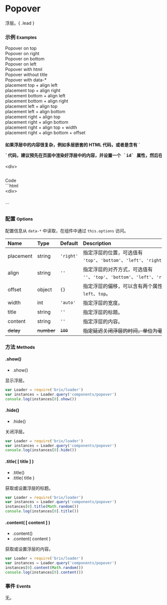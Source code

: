 # Popover

浮层。{ .lead }

### 示例 <small>Examples</small>

<div class="bs-example">
    <div class="content">
        <div bx-name="components/popover" bx-options="{
            placement: 'top',
            title: 'Popover on top',
            content: 'Envy is the ulcer of the soul.'
        }" class="btn btn-default">Popover on top</div>
        <div bx-name="components/popover" bx-options="{
            placement: 'right',
            title: 'Popover on right',
            content: 'Envy is the ulcer of the soul.'
        }" class="btn btn-default">Popover on right</div>
        <div bx-name="components/popover" bx-options="{
            placement: 'bottom',
            title: 'Popover on bottom',
            content: 'Envy is the ulcer of the soul.'
        }" class="btn btn-default">Popover on bottom</div>
        <div bx-name="components/popover" bx-options="{
            title: 'Popover on left',
            placement: 'left',
            content: 'Envy is the ulcer of the soul.'
        }" class="btn btn-default">Popover on left</div>
    </div>
</div>
<div class="bs-example" id="popover">
    <div class="content">
        <div bx-name="components/popover" bx-options="{
            title: '<h4>Table</h4>',
            content: '<table class=\'table table-striped\'>\
                          <thead>\
                              <tr>\
                                <th>#</th>\
                                <th>First</th>\
                                <th>Last</th>\
                                <th>Twitter</th>\
                              </tr>\
                          </thead>\
                          <tbody>\
                              <tr>\
                                  <td>1</td>\
                                  <td>Mark</td>\
                                  <td>Otto</td>\
                                  <td>@mdo</td>\
                              </tr>\
                              <tr>\
                                  <td>2</td>\
                                  <td>Jacob</td>\
                                  <td>Thornton</td>\
                                  <td>@fat</td>\
                              </tr>\
                              <tr>\
                                  <td>3</td>\
                                  <td>Larry</td>\
                                  <td>the Bird</td>\
                                  <td>@twitter</td>\
                              </tr>\
                          </tbody>\
                      </table>'
        }" class="btn btn-default">Popover with html</div>
    </div>
</div>
<div class="bs-example" id="popover">
    <div class="content">
        <div bx-name="components/popover" bx-options="{
            content: 'Having the fewest wants, I am nearest to the gods.'
        }" class="btn btn-default">Popover without title</div>
    </div>
</div>
<div class="bs-example" id="popover">
    <div class="content">
        <div bx-name="components/popover" data-placement="right" data-content="Bad men live so that they may eat and drink, whereas good men eat and drink so that they may live." class="btn btn-default">Popover with data-*</div>
    </div>
</div>
<div class="bs-example" id="popover">
    <div class="content">
        <div bx-name="components/popover" bx-options="{
            title: 'placement top + align left',
            placement: 'top',
            align: 'left',
            content: 'Remember what is unbecoming to do is also unbecoming to speak of.'
        }"class="btn btn-default">placement top + align left</div>
        <div bx-name="components/popover" bx-options="{
            title: 'placement top + align right',
            placement: 'top',
            align: 'right',
            content: 'Remember what is unbecoming to do is also unbecoming to speak of.'
        }"class="btn btn-default">placement top + align right</div>
    </div>
</div>
<div class="bs-example" id="popover">
    <div class="content">
        <div bx-name="components/popover" bx-options="{
            title: 'placement bottom + align left',
            placement: 'bottom',
            align: 'left',
            content: 'Remember what is unbecoming to do is also unbecoming to speak of.'
        }"class="btn btn-default">placement bottom + align left</div>
        <div bx-name="components/popover" bx-options="{
            title: 'placement bottom + align right',
            placement: 'bottom',
            align: 'right',
            content: 'Remember what is unbecoming to do is also unbecoming to speak of.'
        }"class="btn btn-default">placement bottom + align right</div>
    </div>
</div>
<div class="bs-example" id="popover">
    <div class="content">
        <div bx-name="components/popover" bx-options="{
            title: 'placement left + align top',
            placement: 'left',
            align: 'top',
            content: 'Remember what is unbecoming to do is also unbecoming to speak of.'
        }"class="btn btn-default">placement left + align top</div>
        <div bx-name="components/popover" bx-options="{
            title: 'placement left + align bottom',
            placement: 'left',
            align: 'bottom',
            content: 'Remember what is unbecoming to do is also unbecoming to speak of.'
        }"class="btn btn-default">placement left + align bottom</div>
    </div>
</div>
<div class="bs-example" id="popover">
    <div class="content">
        <div bx-name="components/popover" bx-options="{
            title: 'placement right + align top',
            placement: 'right',
            align: 'top',
            content: 'Remember what is unbecoming to do is also unbecoming to speak of.'
        }"class="btn btn-default">placement right + align top</div>
        <div bx-name="components/popover" bx-options="{
            title: 'placement right + align bottom',
            placement: 'right',
            align: 'bottom',
            content: 'Remember what is unbecoming to do is also unbecoming to speak of.'
        }"class="btn btn-default">placement right + align bottom</div>
    </div>
</div>
<div class="bs-example" id="popover">
    <div class="content">
        <div bx-name="components/popover" bx-options="{
            title: 'placement right + align top + width',
            placement: 'right',
            align: 'top',
            width: 500,
            content: 'Remember what is unbecoming to do is also unbecoming to speak of.'
        }"class="btn btn-default">placement right + align top + width</div>
        <div bx-name="components/popover" bx-options="{
            title: 'placement right + align bottom + offset',
            placement: 'right',
            align: 'bottom',
            offset: {
                top: 50
            },
            content: 'Remember what is unbecoming to do is also unbecoming to speak of.'
        }"class="btn btn-default">placement right + align bottom + offset</div>
    </div>
</div>

<div class="bs-example" id="popover">
    <div class="content">
        <h4>如果浮层中的内容很复杂，例如多层嵌套的 HTML 代码，或者是含有 `<pre>`代码，建议预先在页面中渲染好浮层中的内容，并设置一个 `id` 属性，然后在组件上设置 `template: #id`。</h4>
        <div id="escaped" class="popover">
            <div class="arrow"></div>
            <div class="popover-content">
                <div>&lt;div&gt;</div>
                <pre><div></pre>
            </div>
        </div>
        <div bx-name="components/popover" bx-options="{
            placement: 'top',
            template: '#escaped',
            width: 200
        }" class="btn btn-default">Code</div>
    </div>
</div>
```html
<div id="escaped" class="popover">
    <div class="arrow"></div>
    <div class="popover-content">
        <div>&lt;div&gt;</div>
        <pre><div></pre>
    </div>
</div>
```

### 配置 <small>Options</small>

配置信息从 `data-*` 中读取，在组件中通过 `this.options` 访问。

Name | Type | Default | Description
:--- | :--- | :------ | :----------
placement | string | `'right'` | 指定浮层的位置，可选值有 `'top'`、`'bottom'`、`'left'`、`'right'`。
align | string | `''` | 指定浮层的对齐方式，可选值有 `''`、`'top'`、`'bottom'`、`'left'`、`'right'`。
offset | object | `{}` | 指定浮层的偏移，可以含有两个属性：`left`、`top`。
width | int | `'auto'` | 指定浮层的宽度。
title | string | `''` | 指定浮层的标题。
content | string | `''` | 指定浮层的内容。
~~delay~~ | ~~number~~ | ~~`100`~~ | ~~指定延迟关闭浮层的时间，单位为毫秒。~~


### 方法 <small>Methods</small>

#### .show()

* .show()

显示浮层。

```js
var Loader = require('brix/loader')
var instances = Loader.query('components/popover')
console.log(instances[0].show())
```

#### .hide()

* .hide()

关闭浮层。

```js
var Loader = require('brix/loader')
var instances = Loader.query('components/popover')
console.log(instances[0].hide())
```

#### .title( [ title ] )

* .title()
* .title( title )

获取或设置浮层的标题。

```js
var Loader = require('brix/loader')
var instances = Loader.query('components/popover')
instances[0].title(Math.random())
console.log(instances[0].title())
```

#### .content( [ content ] )

* .content()
* .content( content )

获取或设置浮层的内容。

```js
var Loader = require('brix/loader')
var instances = Loader.query('components/popover')
instances[0].content(Math.random())
console.log(instances[0].content())
```

### 事件 <small>Events</small>

无。
